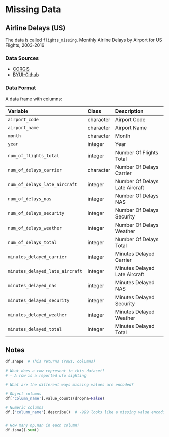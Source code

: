 # Missing Data

## Airline Delays (US)

The data is called `flights_missing`. Monthly Airline Delays by Airport for US Flights, 2003-2016

### Data Sources

- [CORGIS](https://think.cs.vt.edu/corgis/datasets/json/airlines/airlines.json)
- [BYUI-Github](https://github.com/byuistats/CSE250)

### Data Format

A data frame with columns:

| Variable                        | Class     | Description                    |
| :------------------------------ | :-------- | :----------------------------- |
| `airport_code`                  | character | Airport Code                   |
| `airport_name`                  | character | Airport Name                   |
| `month`                         | character | Month                          |
| `year`                          | integer   | Year                           |
| `num_of_flights_total`          | integer   | Number Of Flights Total        |
| `num_of_delays_carrier`         | character | Number Of Delays Carrier       |
| `num_of_delays_late_aircraft`   | integer   | Number Of Delays Late Aircraft |
| `num_of_delays_nas`             | integer   | Number Of Delays NAS           |
| `num_of_delays_security`        | integer   | Number Of Delays Security      |
| `num_of_delays_weather`         | integer   | Number Of Delays Weather       |
| `num_of_delays_total`           | integer   | Number Of Delays Total         |
| `minutes_delayed_carrier`       | integer   | Minutes Delayed Carrier        |
| `minutes_delayed_late_aircraft` | integer   | Minutes Delayed Late Aircraft  |
| `minutes_delayed_nas`           | integer   | Minutes Delayed NAS            |
| `minutes_delayed_security`      | integer   | Minutes Delayed Security       |
| `minutes_delayed_weather`       | integer   | Minutes Delayed Weather        |
| `minutes_delayed_total`         | integer   | Minutes Delayed Total          |

## Notes

```python
df.shape  # This returns (rows, columns)

# What does a row represent in this dataset?
# - A row is a reported ufo sighting

# What are the different ways missing values are encoded?

# Object columns
df['column_name'].value_counts(dropna=False)

# Numeric columns
df.['column_name'].describe()  # -999 looks like a missing value encoding


# How many np.nan in each column?
df.isna().sum()
```
